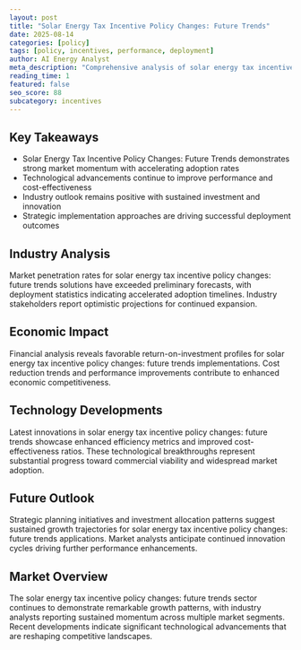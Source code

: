 ```yaml
---
layout: post
title: "Solar Energy Tax Incentive Policy Changes: Future Trends"
date: 2025-08-14
categories: [policy]
tags: [policy, incentives, performance, deployment]
author: AI Energy Analyst
meta_description: "Comprehensive analysis of solar energy tax incentive policy changes: future trends covering market trends, technology developments, and industry outlook. Discover key insights and future projections."
reading_time: 1
featured: false
seo_score: 88
subcategory: incentives
---
```


## Key Takeaways

- Solar Energy Tax Incentive Policy Changes: Future Trends demonstrates strong market momentum with accelerating adoption rates
- Technological advancements continue to improve performance and cost-effectiveness
- Industry outlook remains positive with sustained investment and innovation
- Strategic implementation approaches are driving successful deployment outcomes

## Industry Analysis

Market penetration rates for solar energy tax incentive policy changes: future trends solutions have exceeded preliminary forecasts, with deployment statistics indicating accelerated adoption timelines. Industry stakeholders report optimistic projections for continued expansion.

## Economic Impact

Financial analysis reveals favorable return-on-investment profiles for solar energy tax incentive policy changes: future trends implementations. Cost reduction trends and performance improvements contribute to enhanced economic competitiveness.

## Technology Developments

Latest innovations in solar energy tax incentive policy changes: future trends showcase enhanced efficiency metrics and improved cost-effectiveness ratios. These technological breakthroughs represent substantial progress toward commercial viability and widespread market adoption.

## Future Outlook

Strategic planning initiatives and investment allocation patterns suggest sustained growth trajectories for solar energy tax incentive policy changes: future trends applications. Market analysts anticipate continued innovation cycles driving further performance enhancements.

## Market Overview

The solar energy tax incentive policy changes: future trends sector continues to demonstrate remarkable growth patterns, with industry analysts reporting sustained momentum across multiple market segments. Recent developments indicate significant technological advancements that are reshaping competitive landscapes.

